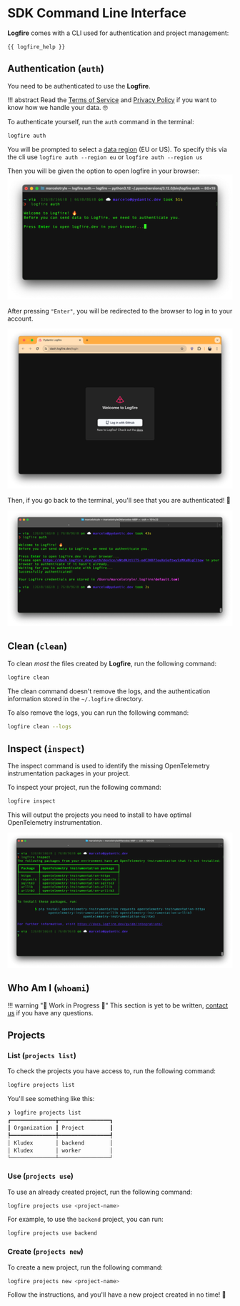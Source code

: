 # SDK Command Line Interface

**Logfire** comes with a CLI used for authentication and project management:

```
{{ logfire_help }}
```

## Authentication (`auth`)

You need to be authenticated to use the **Logfire**.

!!! abstract
    Read the [Terms of Service][terms-of-service] and [Privacy Policy][privacy_policy] if you want
    to know how we handle your data. :nerd_face:

To authenticate yourself, run the `auth` command in the terminal:

```bash
logfire auth
```

You will be prompted to select a [data region](./data-regions.md) (EU or US). To specify this
via the cli use `logfire auth --region eu` or `logfire auth --region us`

Then you will be given the option to open logfire in your browser:
![Terminal screenshot with Logfire auth command](../images/cli/terminal-screenshot-auth-1.png)


After pressing `"Enter"`, you will be redirected to the browser to log in to your account.

![Browser screenshot with Logfire login page](../images/cli/browser-screenshot-auth.png)

Then, if you go back to the terminal, you'll see that you are authenticated! :tada:

![Terminal screenshot with successful authentication](../images/cli/terminal-screenshot-auth-2.png)

## Clean (`clean`)

To clean _most_ the files created by **Logfire**, run the following command:

```bash
logfire clean
```

The clean command doesn't remove the logs, and the authentication information stored in the `~/.logfire` directory.

To also remove the logs, you can run the following command:

```bash
logfire clean --logs
```

## Inspect (`inspect`)

The inspect command is used to identify the missing OpenTelemetry instrumentation packages in your project.

To inspect your project, run the following command:

```bash
logfire inspect
```

This will output the projects you need to install to have optimal OpenTelemetry instrumentation.

![Terminal screenshot with Logfire inspect command](../images/cli/terminal-screenshot-inspect.png)

## Who Am I (`whoami`)

!!! warning "🚧 Work in Progress 🚧"
    This section is yet to be written, [contact us](../help.md) if you have any questions.

## Projects

<!-- TODO(Marcelo): We can add the `logfire projects --help` here. -->

### List (`projects list`)

To check the projects you have access to, run the following command:

```bash
logfire projects list
```

You'll see something like this:

```bash
❯ logfire projects list
┏━━━━━━━━━━━━━━┳━━━━━━━━━━━━━━━━┓
┃ Organization ┃ Project        ┃
┡━━━━━━━━━━━━━━╇━━━━━━━━━━━━━━━━┩
│ Kludex       │ backend        │
│ Kludex       │ worker         │
└──────────────┴────────────────┘
```

### Use (`projects use`)

To use an already created project, run the following command:

```bash
logfire projects use <project-name>
```

For example, to use the `backend` project, you can run:

```bash
logfire projects use backend
```

### Create (`projects new`)

To create a new project, run the following command:

```bash
logfire projects new <project-name>
```

Follow the instructions, and you'll have a new project created in no time! :partying_face:

[terms-of-service]: https://pydantic.dev/legal/terms-of-service
[privacy_policy]: https://pydantic.dev/legal/privacy-policy
